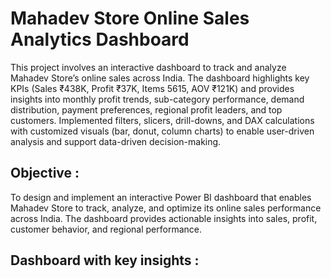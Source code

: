 # Mahadev Store Online Sales Analytics Dashboard


This project involves an interactive dashboard to track and analyze Mahadev Store’s online sales across India. The dashboard highlights key KPIs (Sales ₹438K, Profit ₹37K, Items 5615, AOV ₹121K) and provides insights into monthly profit trends, sub-category performance, demand distribution, payment preferences, regional profit leaders, and top customers. Implemented filters, slicers, drill-downs, and DAX calculations with customized visuals (bar, donut, column charts) to enable user-driven analysis and support data-driven decision-making.


## Objective : 
To design and implement an interactive Power BI dashboard that enables Mahadev Store to track, analyze, and optimize its online sales performance across India. The dashboard provides actionable insights into sales, profit, customer behavior, and regional performance.


## Dashboard with key insights : 





